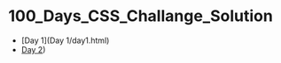 # 100_Days_CSS_Challange_Solution

 - [Day 1](Day 1/day1.html)
 - [Day 2](https://github.com/khalidmahamud/100_Days_CSS_Challange_Solution/blob/78108a9abbb165990be8f3b5f0fd468b6535af42/Day%202/day2.html))
